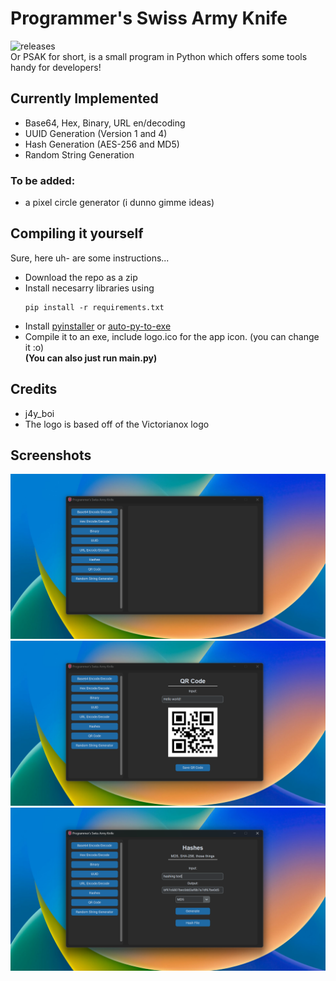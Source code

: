 # Programmer's Swiss Army Knife
![releases](https://img.shields.io/github/v/release/j4y-boi/ProgramersSwissArmyKnife)  
Or PSAK for short, is a small program in Python which offers some tools handy for developers!  

## Currently Implemented
- Base64, Hex, Binary, URL en/decoding
- UUID Generation (Version 1 and 4)
- Hash Generation (AES-256 and MD5)
- Random String Generation

### To be added:
- a pixel circle generator (i dunno gimme ideas)

## Compiling it yourself
Sure, here uh- are some instructions...
- Download the repo as a zip
- Install necesarry libraries using
  ```
  pip install -r requirements.txt
  ```
- Install [pyinstaller](https://pypi.org/project/pyinstaller/) or [auto-py-to-exe](https://pypi.org/project/auto-py-to-exe/)
- Compile it to an exe, include logo.ico for the app icon. (you can change it :o)  
**(You can also just run main.py)**

## Credits
- j4y_boi
- The logo is based off of the Victorianox logo

## Screenshots
![Screenshot1](https://raw.githubusercontent.com/j4y-boi/ProgramersSwissArmyKnife/refs/heads/main/screenshots/screenshot1.png)
![Screenshot2](https://raw.githubusercontent.com/j4y-boi/ProgramersSwissArmyKnife/refs/heads/main/screenshots/screenshot2.png)
![Screenshot3](https://raw.githubusercontent.com/j4y-boi/ProgramersSwissArmyKnife/refs/heads/main/screenshots/screenshot3.png)
